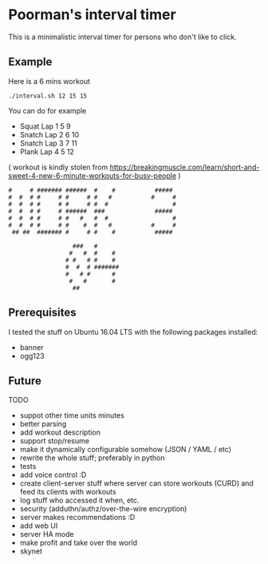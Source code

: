 # Poorman's interval timer

This is a minimalistic interval timer for persons who don't like to click.

## Example

Here is a 6 mins workout 

``./interval.sh 12 15 15``

You can do for example
*   Squat    Lap 1 5 9
*   Snatch   Lap 2 6 10
*   Snatch   Lap 3 7 11
*   Plank    Lap 4 5 12

( workout is kindly stolen from https://breakingmuscle.com/learn/short-and-sweet-4-new-6-minute-workouts-for-busy-people )


	#     # ####### ######  #    #           #####
	#  #  # #     # #     # #   #           #     #
	#  #  # #     # #     # #  #                  #
	#  #  # #     # ######  ###              #####
	#  #  # #     # #   #   #  #                  #
	#  #  # #     # #    #  #   #           #     #
	 ## ##  ####### #     # #    #           #####

	                  ###   #
	                 #   #  #    #
	                # #   # #    #
	                #  #  # #######
	                #   # #      #
	                 #   #       #
	                  ##                           

## Prerequisites

I tested the stuff on Ubuntu 16.04 LTS with the following packages installed: 

* banner
* ogg123

## Future

TODO 
* suppot other time units minutes
* better parsing
* add workout description
* support stop/resume
* make it dynamically configurable somehow (JSON / YAML / etc)
* rewrite the whole stuff; preferably in python
* tests
* add voice control :D
* create client-server stuff where server can store workouts (CURD) and feed its clients with workouts
* log stuff who accessed it when, etc.
* security (adduthn/authz/over-the-wire encryption)
* server makes recommendations :D
* add web UI 
* server HA mode
* make profit and take over the world
* skynet


